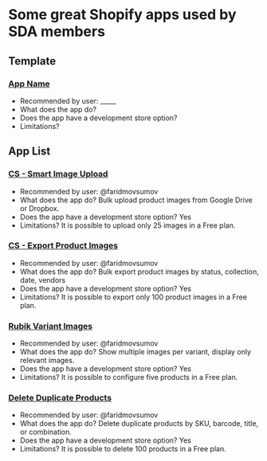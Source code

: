 # Some great Shopify apps used by SDA members

## Template

### [App Name](https://app-link.com)

- Recommended by user: _____
- What does the app do?
- Does the app have a development store option?
- Limitations?

## App List

### [CS - Smart Image Upload](https://apps.shopify.com/smart-image-upload?utm_source=shop_dev_alliance&utm_medium=apps&utm_campaign=apps)

- Recommended by user: @faridmovsumov
- What does the app do? Bulk upload product images from Google Drive or Dropbox.
- Does the app have a development store option? Yes
- Limitations? It is possible to upload only 25 images in a Free plan.

### [CS - Export Product Images](https://apps.shopify.com/asset-export?utm_source=shop_dev_alliance&utm_medium=apps&utm_campaign=apps)

- Recommended by user: @faridmovsumov
- What does the app do? Bulk export product images by status, collection, date, vendors
- Does the app have a development store option? Yes
- Limitations? It is possible to export only 100 product images in a Free plan.

### [Rubik Variant Images](https://apps.shopify.com/rubik-variant-images?utm_source=shop_dev_alliance&utm_medium=apps&utm_campaign=apps)

- Recommended by user: @faridmovsumov
- What does the app do? Show multiple images per variant, display only relevant images.
- Does the app have a development store option? Yes
- Limitations? It is possible to configure five products in a Free plan.

### [Delete Duplicate Products](https://apps.shopify.com/delete-duplicate-products?utm_source=shop_dev_alliance&utm_medium=apps&utm_campaign=apps)

- Recommended by user: @faridmovsumov
- What does the app do? Delete duplicate products by SKU, barcode, title, or combination.
- Does the app have a development store option? Yes
- Limitations? It is possible to delete 100 products in a Free plan.
